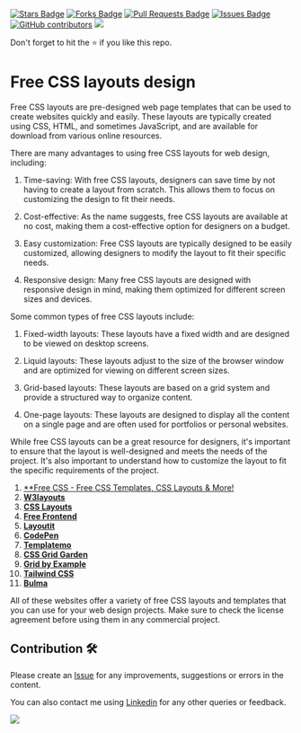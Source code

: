 <a href="https://github.com/drshahizan/learn-php/stargazers"><img src="https://img.shields.io/github/stars/drshahizan/learn-php" alt="Stars Badge"/></a>
<a href="https://github.com/drshahizan/learn-php/network/members"><img src="https://img.shields.io/github/forks/drshahizan/learn-php" alt="Forks Badge"/></a>
<a href="https://github.com/drshahizan/learn-php/pulls"><img src="https://img.shields.io/github/issues-pr/drshahizan/learn-php" alt="Pull Requests Badge"/></a>
<a href="https://github.com/drshahizan/learn-php/issues"><img src="https://img.shields.io/github/issues/drshahizan/learn-php" alt="Issues Badge"/></a>
<a href="https://github.com/drshahizan/learn-php/graphs/contributors"><img alt="GitHub contributors" src="https://img.shields.io/github/contributors/drshahizan/learn-php?color=2b9348"></a>
![](https://visitor-badge.glitch.me/badge?page_id=drshahizan/learn-php)

Don't forget to hit the :star: if you like this repo.

# Free CSS layouts design
Free CSS layouts are pre-designed web page templates that can be used to create websites quickly and easily. These layouts are typically created using CSS, HTML, and sometimes JavaScript, and are available for download from various online resources.

There are many advantages to using free CSS layouts for web design, including:

1. Time-saving: With free CSS layouts, designers can save time by not having to create a layout from scratch. This allows them to focus on customizing the design to fit their needs.

2. Cost-effective: As the name suggests, free CSS layouts are available at no cost, making them a cost-effective option for designers on a budget.

3. Easy customization: Free CSS layouts are typically designed to be easily customized, allowing designers to modify the layout to fit their specific needs.

4. Responsive design: Many free CSS layouts are designed with responsive design in mind, making them optimized for different screen sizes and devices.

Some common types of free CSS layouts include:

1. Fixed-width layouts: These layouts have a fixed width and are designed to be viewed on desktop screens.

2. Liquid layouts: These layouts adjust to the size of the browser window and are optimized for viewing on different screen sizes.

3. Grid-based layouts: These layouts are based on a grid system and provide a structured way to organize content.

4. One-page layouts: These layouts are designed to display all the content on a single page and are often used for portfolios or personal websites.

While free CSS layouts can be a great resource for designers, it's important to ensure that the layout is well-designed and meets the needs of the project. It's also important to understand how to customize the layout to fit the specific requirements of the project.
1. [**Free CSS - Free CSS Templates, CSS Layouts & More!](https://www.free-css.com/free-css-layouts/page1)
2. [**W3layouts**](https://w3layouts.com/)
3. [**CSS Layouts**](https://csslayouts.io/)
4. [**Free Frontend**](https://freefrontend.com/css-layouts/)
5. [**Layoutit**](https://layoutit.com/)
6. [**CodePen**](https://codepen.io/)
7. [**Templatemo**](https://templatemo.com/)
8. [**CSS Grid Garden**](https://cssgridgarden.com/)
9. [**Grid by Example**](https://gridbyexample.com/examples/)
10. [**Tailwind CSS**](https://tailwindcss.com/)
11. [**Bulma**](https://bulma.io/)

All of these websites offer a variety of free CSS layouts and templates that you can use for your web design projects. Make sure to check the license agreement before using them in any commercial project.

## Contribution 🛠️
Please create an [Issue](https://github.com/drshahizan/learn-php/issues) for any improvements, suggestions or errors in the content.

You can also contact me using [Linkedin](https://www.linkedin.com/in/drshahizan/) for any other queries or feedback.

![](https://visitor-badge.glitch.me/badge?page_id=drshahizan)

